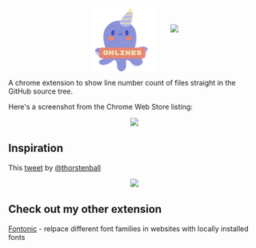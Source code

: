 <div style="display:flex; justify-content:center; align-items:center;gap:2rem" align="center">
    <img src="./res/favicon-128x128.png" style="margin-bottom: 20">
    <img height=60 src="https://i.ibb.co/kHCVcqD/webstore.png" style="margin-bottom: 20">

</div>

A chrome extension to show line number count of files straight in the GitHub source tree.

Here's a screenshot from the Chrome Web Store listing:

<div align="center">
<img width=600  src="https://lh3.googleusercontent.com/mO6LuRkjSBiQY5yFvUK2Mwi345KCzaivprLEU5xX4aT5Au50suNGK7q9nyGssRRrzI4ytuC_Afhh_YLFBssdKaqG=s800-w800-h500">
</div>

## Inspiration

This [tweet](https://x.com/thorstenball/status/1787399621540470826) by [@thorstenball](https://twitter.com/thorstenball)

<div align="center">
    <img  width=400 src="https://i.ibb.co/GppfRwc/image.png">
</div>

## Check out my other extension

[Fontonic](https://github.com/amkhrjee/fontonic) - relpace different font families in websites with locally installed fonts
